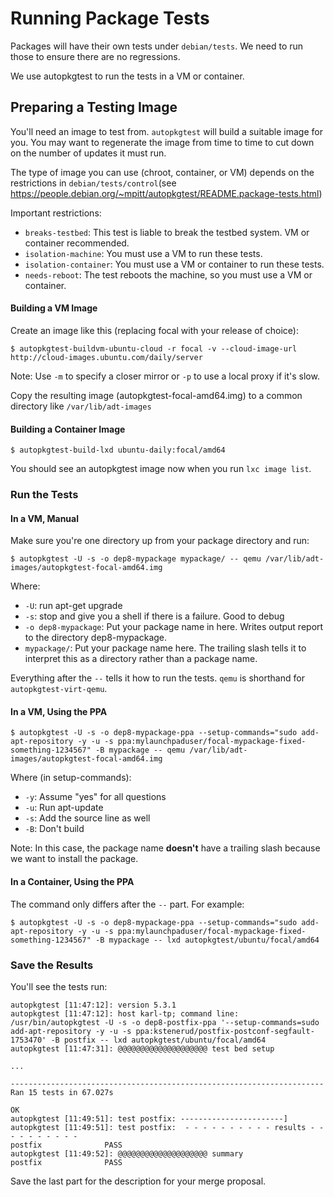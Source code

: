 Running Package Tests
=====================

Packages will have their own tests under `debian/tests`. We need to run those to ensure there are no regressions.

We use autopkgtest to run the tests in a VM or container.


Preparing a Testing Image
-------------------------

You'll need an image to test from. `autopkgtest` will build a suitable image for you. You may want to regenerate the image from time to time to cut down on the number of updates it must run.

The type of image you can use (chroot, container, or VM) depends on the restrictions in `debian/tests/control`(see https://people.debian.org/~mpitt/autopkgtest/README.package-tests.html)

Important restrictions:

 * `breaks-testbed`: This test is liable to break the testbed system. VM or container recommended.
 * `isolation-machine`: You must use a VM to run these tests.
 * `isolation-container`: You must use a VM or container to run these tests.
 * `needs-reboot`: The test reboots the machine, so you must use a VM or container.


#### Building a VM Image

Create an image like this (replacing focal with your release of choice):

    $ autopkgtest-buildvm-ubuntu-cloud -r focal -v --cloud-image-url http://cloud-images.ubuntu.com/daily/server

Note: Use `-m` to specify a closer mirror or `-p` to use a local proxy if it's slow.

Copy the resulting image (autopkgtest-focal-amd64.img) to a common directory like `/var/lib/adt-images`


#### Building a Container Image

    $ autopkgtest-build-lxd ubuntu-daily:focal/amd64

You should see an autopkgtest image now when you run `lxc image list`.



### Run the Tests

#### In a VM, Manual

Make sure you're one directory up from your package directory and run:

    $ autopkgtest -U -s -o dep8-mypackage mypackage/ -- qemu /var/lib/adt-images/autopkgtest-focal-amd64.img

Where:

 * `-U`: run apt-get upgrade
 * `-s`: stop and give you a shell if there is a failure. Good to debug
 * `-o dep8-mypackage`: Put your package name in here. Writes output report to the directory dep8-mypackage.
 * `mypackage/`: Put your package name here. The trailing slash tells it to interpret this as a directory rather than a package name.

Everything after the `--` tells it how to run the tests. `qemu` is shorthand for `autopkgtest-virt-qemu`.


#### In a VM, Using the PPA

    $ autopkgtest -U -s -o dep8-mypackage-ppa --setup-commands="sudo add-apt-repository -y -u -s ppa:mylaunchpaduser/focal-mypackage-fixed-something-1234567" -B mypackage -- qemu /var/lib/adt-images/autopkgtest-focal-amd64.img

Where (in setup-commands):

 * `-y`: Assume "yes" for all questions
 * `-u`: Run apt-update
 * `-s`: Add the source line as well
 * `-B`: Don't build

Note: In this case, the package name **doesn't** have a trailing slash because we want to install the package.


#### In a Container, Using the PPA

The command only differs after the `--` part. For example:

    $ autopkgtest -U -s -o dep8-mypackage-ppa --setup-commands="sudo add-apt-repository -y -u -s ppa:mylaunchpaduser/focal-mypackage-fixed-something-1234567" -B mypackage -- lxd autopkgtest/ubuntu/focal/amd64


### Save the Results

You'll see the tests run:

    autopkgtest [11:47:12]: version 5.3.1
    autopkgtest [11:47:12]: host karl-tp; command line: /usr/bin/autopkgtest -U -s -o dep8-postfix-ppa '--setup-commands=sudo add-apt-repository -y -u -s ppa:kstenerud/postfix-postconf-segfault-1753470' -B postfix -- lxd autopkgtest/ubuntu/focal/amd64
    autopkgtest [11:47:31]: @@@@@@@@@@@@@@@@@@@@ test bed setup

    ...

    ----------------------------------------------------------------------
    Ran 15 tests in 67.027s

    OK
    autopkgtest [11:49:51]: test postfix: -----------------------]
    autopkgtest [11:49:51]: test postfix:  - - - - - - - - - - results - - - - - - - - - -
    postfix              PASS
    autopkgtest [11:49:52]: @@@@@@@@@@@@@@@@@@@@ summary
    postfix              PASS

Save the last part for the description for your merge proposal.
